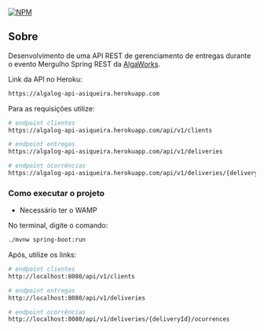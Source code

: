 [![NPM](https://img.shields.io/npm/l/react)](https://github.com/4L1C3-R4BB1T/msr-algalog/blob/main/LICENSE) 

## Sobre
Desenvolvimento de uma API REST de gerenciamento de entregas durante o evento Mergulho Spring REST da [AlgaWorks](https://www.algaworks.com "Site da AlgaWorks").

Link da API no Heroku: 
```bash
https://algalog-api-asiqueira.herokuapp.com
```
Para as requisições utilize: 
```bash
# endpoint clientes
https://algalog-api-asiqueira.herokuapp.com/api/v1/clients

# endpoint entregas
https://algalog-api-asiqueira.herokuapp.com/api/v1/deliveries

# endpoint ocorrências
https://algalog-api-asiqueira.herokuapp.com/api/v1/deliveries/{deliveryId}/ocurrences
```

### Como executar o projeto
* Necessário ter o WAMP 

No terminal, digite o comando:
```bash
./mvnw spring-boot:run 
```
Após, utilize os links:
```bash
# endpoint clientes
http://localhost:8080/api/v1/clients

# endpoint entregas
http://localhost:8080/api/v1/deliveries

# endpoint ocorrências
http://localhost:8080/api/v1/deliveries/{deliveryId}/ocurrences
```
